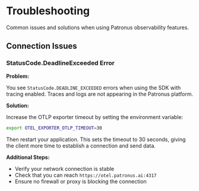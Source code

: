 # Troubleshooting

Common issues and solutions when using Patronus observability features.

## Connection Issues

### StatusCode.DeadlineExceeded Error

**Problem:**

You see `StatusCode.DEADLINE_EXCEEDED` errors when using the SDK with tracing enabled. Traces and logs are not appearing in the Patronus platform.

**Solution:**

Increase the OTLP exporter timeout by setting the environment variable:

```bash
export OTEL_EXPORTER_OTLP_TIMEOUT=30
```

Then restart your application. This sets the timeout to 30 seconds, giving the client more time to establish a connection and send data.

**Additional Steps:**

- Verify your network connection is stable
- Check that you can reach `https://otel.patronus.ai:4317`
- Ensure no firewall or proxy is blocking the connection

